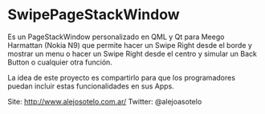 SwipePageStackWindow
====================

Es un PageStackWindow personalizado en QML y Qt para Meego Harmattan (Nokia N9) que permite hacer un Swipe Right desde el borde y mostrar un menu o hacer un Swipe Right desde el centro y simular un Back Button o cualquier otra función.

La idea de este proyecto es compartirlo para que los programadores puedan incluir estas funcionalidades en sus Apps.

Site: http://www.alejosotelo.com.ar/
Twitter: @alejoasotelo
